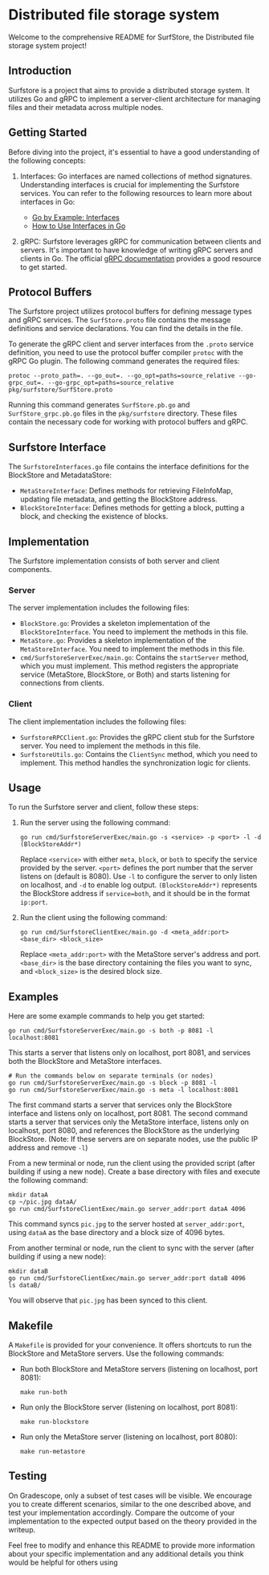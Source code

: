 # Distributed file storage system

Welcome to the comprehensive README for SurfStore, the Distributed file storage system project!

## Introduction

Surfstore is a project that aims to provide a distributed storage system. It utilizes Go and gRPC to implement a server-client architecture for managing files and their metadata across multiple nodes.

## Getting Started

Before diving into the project, it's essential to have a good understanding of the following concepts:

1. Interfaces: Go interfaces are named collections of method signatures. Understanding interfaces is crucial for implementing the Surfstore services. You can refer to the following resources to learn more about interfaces in Go:

   - [Go by Example: Interfaces](https://gobyexample.com/interfaces)
   - [How to Use Interfaces in Go](https://jordanorelli.com/post/32665860244/how-to-use-interfaces-in-go)

2. gRPC: Surfstore leverages gRPC for communication between clients and servers. It's important to have knowledge of writing gRPC servers and clients in Go. The official [gRPC documentation](https://grpc.io/docs/languages/go/basics/) provides a good resource to get started.

## Protocol Buffers

The Surfstore project utilizes protocol buffers for defining message types and gRPC services. The `SurfStore.proto` file contains the message definitions and service declarations. You can find the details in the file.

To generate the gRPC client and server interfaces from the `.proto` service definition, you need to use the protocol buffer compiler `protoc` with the gRPC Go plugin. The following command generates the required files:

```shell
protoc --proto_path=. --go_out=. --go_opt=paths=source_relative --go-grpc_out=. --go-grpc_opt=paths=source_relative pkg/surfstore/SurfStore.proto
```

Running this command generates `SurfStore.pb.go` and `SurfStore_grpc.pb.go` files in the `pkg/surfstore` directory. These files contain the necessary code for working with protocol buffers and gRPC.

## Surfstore Interface

The `SurfstoreInterfaces.go` file contains the interface definitions for the BlockStore and MetadataStore:

- `MetaStoreInterface`: Defines methods for retrieving FileInfoMap, updating file metadata, and getting the BlockStore address.
- `BlockStoreInterface`: Defines methods for getting a block, putting a block, and checking the existence of blocks.

## Implementation

The Surfstore implementation consists of both server and client components.

### Server

The server implementation includes the following files:

- `BlockStore.go`: Provides a skeleton implementation of the `BlockStoreInterface`. You need to implement the methods in this file.
- `MetaStore.go`: Provides a skeleton implementation of the `MetaStoreInterface`. You need to implement the methods in this file.
- `cmd/SurfstoreServerExec/main.go`: Contains the `startServer` method, which you must implement. This method registers the appropriate service (MetaStore, BlockStore, or Both) and starts listening for connections from clients.

### Client

The client implementation includes the following files:

- `SurfstoreRPCClient.go`: Provides the gRPC client stub for the Surfstore server. You need to implement the methods in this file.
- `SurfstoreUtils.go`: Contains the `ClientSync` method, which you need to implement. This method handles the synchronization logic for clients.

## Usage

To run the Surfstore server and client, follow these steps:

1. Run the server using the following command:

   ```shell
   go run cmd/SurfstoreServerExec/main.go -s <service> -p <port> -l -d (BlockStoreAddr*)
   ```

   Replace `<service>` with either `meta`, `block`, or `both` to specify the service provided by the server. `<port>` defines the port number that the server listens on (default is 8080). Use `-l` to configure the server to only listen on localhost, and `-d` to enable log output. `(BlockStoreAddr*)` represents the BlockStore address if `service=both`, and it should be in the format `ip:port`.

2. Run the client using the following command:

   ```shell
   go run cmd/SurfstoreClientExec/main.go -d <meta_addr:port> <base_dir> <block_size>
   ```

   Replace `<meta_addr:port>` with the MetaStore server's address and port. `<base_dir>` is the base directory containing the files you want to sync, and `<block_size>` is the desired block size.

## Examples

Here are some example commands to help you get started:

```shell
go run cmd/SurfstoreServerExec/main.go -s both -p 8081 -l localhost:8081
```

This starts a server that listens only on localhost, port 8081, and services both the BlockStore and MetaStore interfaces.

```shell
# Run the commands below on separate terminals (or nodes)
go run cmd/SurfstoreServerExec/main.go -s block -p 8081 -l
go run cmd/SurfstoreServerExec/main.go -s meta -l localhost:8081
```

The first command starts a server that services only the BlockStore interface and listens only on localhost, port 8081. The second command starts a server that services only the MetaStore interface, listens only on localhost, port 8080, and references the BlockStore as the underlying BlockStore. (Note: If these servers are on separate nodes, use the public IP address and remove `-l`)

From a new terminal or node, run the client using the provided script (after building if using a new node). Create a base directory with files and execute the following command:

```shell
mkdir dataA
cp ~/pic.jpg dataA/
go run cmd/SurfstoreClientExec/main.go server_addr:port dataA 4096
```

This command syncs `pic.jpg` to the server hosted at `server_addr:port`, using `dataA` as the base directory and a block size of 4096 bytes.

From another terminal or node, run the client to sync with the server (after building if using a new node):

```shell
mkdir dataB
go run cmd/SurfstoreClientExec/main.go server_addr:port dataB 4096
ls dataB/
```

You will observe that `pic.jpg` has been synced to this client.

## Makefile

A `Makefile` is provided for your convenience. It offers shortcuts to run the BlockStore and MetaStore servers. Use the following commands:

- Run both BlockStore and MetaStore servers (listening on localhost, port 8081):

  ```shell
  make run-both
  ```

- Run only the BlockStore server (listening on localhost, port 8081):

  ```shell
  make run-blockstore
  ```

- Run only the MetaStore server (listening on localhost, port 8080):
  ```shell
  make run-metastore
  ```

## Testing

On Gradescope, only a subset of test cases will be visible. We encourage you to create different scenarios, similar to the one described above, and test your implementation accordingly. Compare the outcome of your implementation to the expected output based on the theory provided in the writeup.

Feel free to modify and enhance this README to provide more information about your specific implementation and any additional details you think would be helpful for others using
